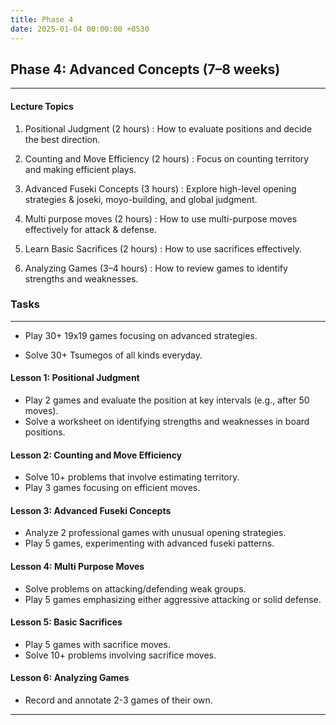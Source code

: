 ```yaml
---
title: Phase 4
date: 2025-01-04 00:00:00 +0530
---
```


## Phase 4: Advanced Concepts (7–8 weeks)

---

#### Lecture Topics

1. Positional Judgment (2 hours) : How to evaluate positions and decide the best direction.

2. Counting and Move Efficiency (2 hours) : Focus on counting territory and making efficient plays.

3. Advanced Fuseki Concepts (3 hours) : Explore high-level opening strategies & joseki, moyo-building, and global judgment.

4. Multi purpose moves (2 hours) : How to use multi-purpose moves effectively for attack & defense.

5. Learn Basic Sacrifices (2 hours) : How to use sacrifices effectively.

6. Analyzing Games (3–4 hours) : How to review games to identify strengths and weaknesses.

### Tasks

---

- Play 30+ 19x19 games focusing on advanced strategies.

- Solve 30+ Tsumegos of all kinds everyday.

#### Lesson 1: Positional Judgment

- Play 2 games and evaluate the position at key intervals (e.g., after 50 moves).
- Solve a worksheet on identifying strengths and weaknesses in board positions.

#### Lesson 2: Counting and Move Efficiency

- Solve 10+ problems that involve estimating territory.
- Play 3 games focusing on efficient moves.

#### Lesson 3: Advanced Fuseki Concepts

- Analyze 2 professional games with unusual opening strategies.
- Play 5 games, experimenting with advanced fuseki patterns.

#### Lesson 4: Multi Purpose Moves

- Solve problems on attacking/defending weak groups.
- Play 5 games emphasizing either aggressive attacking or solid defense.

#### Lesson 5: Basic Sacrifices

- Play 5 games with sacrifice moves.
- Solve 10+ problems involving sacrifice moves.

#### Lesson 6: Analyzing Games

- Record and annotate 2-3 games of their own.

---

